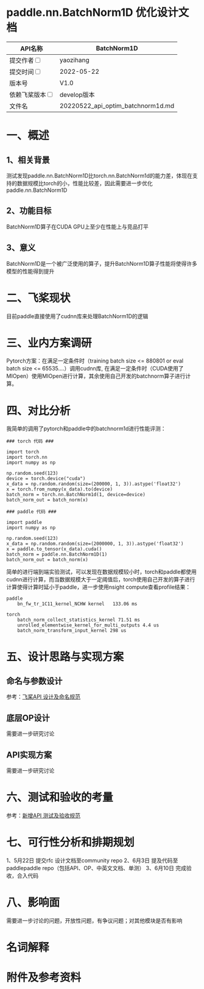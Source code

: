 # paddle.nn.BatchNorm1D 优化设计文档

|API名称 | BatchNorm1D |
|---|---|
|提交作者<input type="checkbox" class="rowselector hidden"> | yaozihang |
|提交时间<input type="checkbox" class="rowselector hidden"> | 2022-05-22 |
|版本号 | V1.0 |
|依赖飞桨版本<input type="checkbox" class="rowselector hidden"> | develop版本 |
|文件名 | 20220522_api_optim_batchnorm1d.md |


# 一、概述
## 1、相关背景
测试发现paddle.nn.BatchNorm1D比torch.nn.BatchNorm1d的能力差，体现在支持的数据规模比torch的小，性能比较差，因此需要进一步优化paddle.nn.BatchNorm1D
## 2、功能目标

BatchNorm1D算子在CUDA GPU上至少在性能上与竞品打平

## 3、意义

BatchNorm1D是一个被广泛使用的算子，提升BatchNorm1D算子性能将使得许多模型的性能得到提升

# 二、飞桨现状
目前paddle直接使用了cudnn库来处理BatchNorm1D的逻辑


# 三、业内方案调研
Pytorch方案：在满足一定条件时（training batch size <= 880801 or eval batch size <= 65535....）调用cudnn库, 在满足一定条件时（CUDA使用了MIOpen）使用MIOpen进行计算，其余使用自己开发的batchnorm算子进行计算。

# 四、对比分析
我简单的调用了pytorch和paddle中的batchnorm1d进行性能评测：

```
### torch 代码 ###

import torch
import torch.nn
import numpy as np

np.random.seed(123)
device = torch.device("cuda")
x_data = np.random.random(size=(200000, 1, 3)).astype('float32')
x = torch.from_numpy(x_data).to(device)
batch_norm = torch.nn.BatchNorm1d(1, device=device)
batch_norm_out = batch_norm(x)
```

```
### paddle 代码 ###

import paddle
import numpy as np

np.random.seed(123)
x_data = np.random.random(size=(2000000, 1, 3)).astype('float32')
x = paddle.to_tensor(x_data).cuda()
batch_norm = paddle.nn.BatchNorm1D(1)
batch_norm_out = batch_norm(x)
```

简单的进行端到端实验测试，可以发现在数据规模较小时，torch和paddle都使用cudnn进行计算，而当数据规模大于一定阈值后，torch使用自己开发的算子进行计算使得计算时延小于paddle，进一步使用nsight compute查看profile结果：

```
paddle  
	bn_fw_tr_1C11_kernel_NCHW kernel   133.06 ms
```

```
torch
	batch_norm_collect_statistics_kernel 71.51 ms
	unrolled_elementwise_kernel_for_multi_outputs 4.4 us
	batch_norm_transform_input_kernel 298 us
```



# 五、设计思路与实现方案

## 命名与参数设计
参考：[飞桨API 设计及命名规范](https://www.paddlepaddle.org.cn/documentation/docs/zh/develop/dev_guides/api_contributing_guides/api_design_guidelines_standard_cn.html)
## 底层OP设计
需要进一步研究讨论

## API实现方案

需要进一步研究讨论

# 六、测试和验收的考量

参考：[新增API 测试及验收规范](https://www.paddlepaddle.org.cn/documentation/docs/zh/develop/dev_guides/api_contributing_guides/api_accpetance_criteria_cn.html)

# 七、可行性分析和排期规划
1、5月22日 提交rfc 设计文档至community repo
2、6月3日  提及代码至paddlepaddle repo（包括API、OP、中英文文档、单测）
3、6月10日 完成验收，合入代码

# 八、影响面
需要进一步讨论的问题，开放性问题，有争议问题；对其他模块是否有影响

# 名词解释

# 附件及参考资料